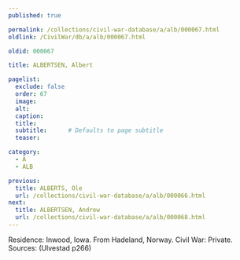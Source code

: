 ```yaml
---
published: true

permalink: /collections/civil-war-database/a/alb/000067.html
oldlink: /CivilWar/db/a/alb/000067.html

oldid: 000067

title: ALBERTSEN, Albert

pagelist:
  exclude: false
  order: 67
  image: 
  alt:
  caption:
  title:
  subtitle:      # Defaults to page subtitle
  teaser:

category: 
  - A 
  - ALB

previous:
  title: ALBERTS, Ole
  url: /collections/civil-war-database/a/alb/000066.html  
next:
  title: ALBERTSEN, Andrew
  url: /collections/civil-war-database/a/alb/000068.html   
---
```

Residence: Inwood, Iowa. From Hadeland, Norway. Civil War: Private. Sources: (Ulvestad p266)